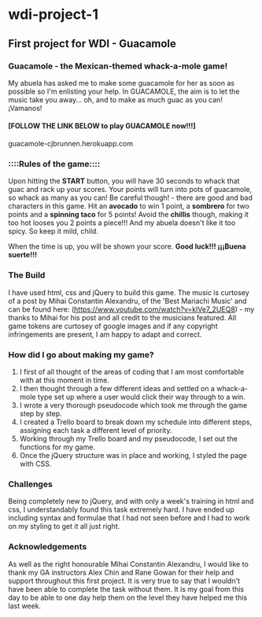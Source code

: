 # wdi-project-1

## First project for WDI - Guacamole

### Guacamole - the Mexican-themed whack-a-mole game!

My abuela has asked me to make some guacamole for her as soon as possible so I'm enlisting your help.
In GUACAMOLE, the aim is to let the music take you away... oh, and to make as much guac as you can! ¡Vamanos!

#### [FOLLOW THE LINK BELOW to play GUACAMOLE now!!!]
guacamole-cjbrunnen.herokuapp.com

### ::::Rules of the game::::
Upon hitting the **START** button, you will have 30 seconds to whack that guac and rack up your scores. Your points will turn into pots of guacamole, so whack as many as you can! 
Be careful though! - there are good and bad characters in this game. 
Hit an **avocado** to win 1 point, a **sombrero** for two points and a **spinning taco** for 5 points! Avoid the **chillis** though, making it too hot looses you 2 points a piece!!! And my abuela doesn't like it too spicy. So keep it mild, child.

When the time is up, you will be shown your score. 
**Good luck!!! ¡¡¡Buena suerte!!!**

### The Build
I have used html, css and jQuery to build this game.
The music is curtosey of a post by Mihai Constantin Alexandru, of the 'Best Mariachi Music' and can be found here:
(https://www.youtube.com/watch?v=klVe7_2UEQ8) - my thanks to Mihai for his post and all credit to the musicians featured. 
All game tokens are curtosey of google images and if any copyright infringements are present, I am happy to adapt and correct.

### How did I go about making my game?
1. I first of all thought of the areas of coding that I am most comfortable with at this moment in time. 
2. I then thought through a few different ideas and settled on a whack-a-mole type set up where a user would click their way through to a win.
3. I wrote a very thorough pseudocode which took me through the game step by step.
4. I created a Trello board to break down my schedule into different steps, assigning each task a different level of priority.
5. Working through my Trello board and my pseudocode, I set out the functions for my game.
6. Once the jQuery structure was in place and working, I styled the page with CSS.

### Challenges
Being completely new to jQuery, and with only a week's training in html and css, I understandably found this task extremely hard. I have ended up including syntax and formulae that I had not seen before and I had to work on my styling to get it all just right.

### Acknowledgements
As well as the right honourable Mihai Constantin Alexandru, I would like to thank my GA instructors Alex Chin and Rane Gowan for their help and support throughout this first project. It is very true to say that I wouldn't have been able to complete the task without them. It is my goal from this day to be able to one day help them on the level they have helped me this last week.


